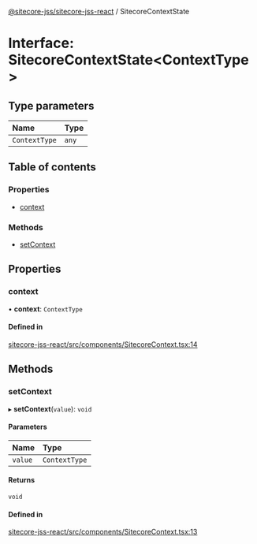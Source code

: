 [@sitecore-jss/sitecore-jss-react](../README.md) / SitecoreContextState

# Interface: SitecoreContextState<ContextType\>

## Type parameters

| Name | Type |
| :------ | :------ |
| `ContextType` | `any` |

## Table of contents

### Properties

- [context](SitecoreContextState.md#context)

### Methods

- [setContext](SitecoreContextState.md#setcontext)

## Properties

### context

• **context**: `ContextType`

#### Defined in

[sitecore-jss-react/src/components/SitecoreContext.tsx:14](https://github.com/Sitecore/jss/blob/f5c66a8c/packages/sitecore-jss-react/src/components/SitecoreContext.tsx#L14)

## Methods

### setContext

▸ **setContext**(`value`): `void`

#### Parameters

| Name | Type |
| :------ | :------ |
| `value` | `ContextType` |

#### Returns

`void`

#### Defined in

[sitecore-jss-react/src/components/SitecoreContext.tsx:13](https://github.com/Sitecore/jss/blob/f5c66a8c/packages/sitecore-jss-react/src/components/SitecoreContext.tsx#L13)

